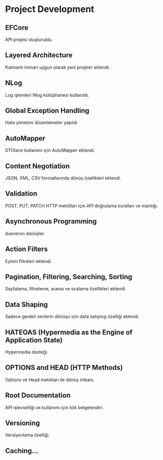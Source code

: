 # Project Development
## EFCore
API projesi oluşturuldu.
## Layered Architecture
Katmanlı mimari uygun olarak yeni projeler eklendi.
## NLog
Log işlemleri Nlog kütüphanesi kullanıldı.
## Global Exception Handling
Hata yönetimi düzenlemeler yapıldı
## AutoMapper
DTOların kullanımı için AutoMapper eklendi.
## Content Negotiation
JSON, XML, CSV formatlarında dönüş özellikleri eklendi.
## Validation
POST, PUT, PATCH HTTP metotları için API doğrulama kuralları ve mantığı.
## Asynchronous Programming
Asenkron dönüşler.
## Action Filters
Eylem filtreleri eklendi.
## Pagination, Filtering, Searching, Sorting
Sayfalama, filtreleme, arama ve sıralama özellikleri eklendi.
## Data Shaping
Sadece gerekli verilerin dönüşü için data sahping özelliği eklendi.
## HATEOAS (Hypermedia as the Engine of Application State)
Hypermedia desteği.
## OPTIONS and HEAD (HTTP Methods)
Options ve Head metotları ile dönüş imkanı.
## Root Documentation
API işlevselliği ve kullanımı için kök belgelendiri.
## Versioning
Versiyonlama özelliği.
## Caching...
